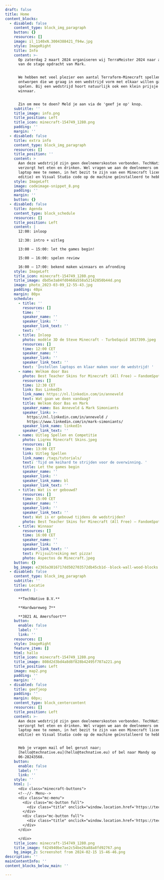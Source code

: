 ```yaml
---
draft: false
title: Home
content_blocks:
  - disabled: false
    content_type: block_img_paragraph
    button: {}
    resources: []
    image: il_1140xN.3004388421_f94w.jpg
    style: ImageRight
    title: Info
    content: >-
      Op zaterdag 2 maart 2024 organiseren wij TerraMeister 2024 naar aanleiding
      van de stage opdracht van Mark. 


      We hebben met veel plezier een aantal Terraform-Minecraft spellen
      ontworpen die we graag in een wedstrijd vorm met elkaar willen gaan
      spelen. Bij een wedstrijd hoort natuurlijk ook een klein prijsje voor de
      winnaar.


      Zin om mee te doen? Meld je aan via de 'geef je op' knop. 
    subtitle: ''
    title_image: info.png
    title_position: Left
    title_icon: minecraft-154749_1280.png
    padding: ''
    margin: ''
  - disabled: false
    title: extra info
    content_type: block_img_paragraph
    resources: []
    title_position: ''
    content: >
      Aan deze wedstrijd zijn geen deelnemerskosten verbonden. TechNative
      verzorgt het eten en drinken. Wel vragen we aan de deelnemers om eigen
      laptop mee te nemen, in het bezit te zijn van een Minecraft licentie (jave
      editie) en Visual Studio code op de machine geïnstalleerd te hebben. 
    style: ImageLeft
    image: codeimage-snippet_8.png
    padding: ''
    margin: ''
    button: {}
  - disabled: false
    title: Agenda
    content_type: block_schedule
    resources: []
    title_position: Left
    content: |
      12:00: inloop

      12:30: intro + uitleg

      13:00 – 15:00: let the games begin! 

      15:00 – 16:00: spelen review

      16:00 – 17:00: bekend maken winnaars en afronding
    style: ImageLeft
    title_icon: minecraft-154749_1280.png
    title_image: dbd5e3a84fd0468a558a52142850b44d.png
    image: photo_2023-03-09_12-55-43.jpg
    padding: 40px
    margin: 80px
    schedule:
      - title: ''
        resources: []
        time: ''
        speaker_name: ''
        speaker_link: ''
        speaker_link_text: ''
        text: ''
      - title: Inloop
        photo: modèle 3D de Steve Minecraft - TurboSquid 1017399.jpeg
        resources: []
        time: 12:00 CET
        speaker_name: ''
        speaker_link: ''
        speaker_link_text: ''
        text: 'Instellen laptops en klaar maken voor de wedstrijd! '
      - name: Welkom door Bas
        photo: Best Teacher Skins for Minecraft (All Free) – FandomSpot (1).jpeg
        resources: []
        time: 12:30 CET
        link: Bas LinkedIn
        link_name: https://nl.linkedin.com/in/anneveld
        text: Wat gaan we doen vandaag?
        title: Welkom door Bas en Mark
        speaker_name: Bas Anneveld & Mark Simoniants
        speaker_link: >-
          https://nl.linkedin.com/in/anneveld /
          https://www.linkedin.com/in/mark-simoniants/
        speaker_link_name: linkedIn
        speaker_link_text: ''
      - name: Uitleg Spellen en Competitie
        photo: Liqrmx Minecraft Skins.jpeg
        resources: []
        time: 13:00 CET
        link: Uitleg Spellen
        link_name: /tags/tutorials/
        text: 'Tijd om keihard te strijden voor de overwinning. '
        title: Let the games begin
        speaker_name: ''
        speaker_link: ''
        speaker_link_name: bl
        speaker_link_text: ''
      - title: Wat is er gebouwd?
        resources: []
        time: 15:00 CET
        speaker_name: ''
        speaker_link: ''
        speaker_link_text: ''
        text: Wat is er gebouwd tijdens de wedstrijden?
        photo: Best Teacher Skins for Minecraft (All Free) – FandomSpot (2).jpeg
      - title: Winnaar
        resources: []
        time: 16:00 CET
        speaker_name: ''
        speaker_link: ''
        speaker_link_text: ''
        text: Prijsuitreiking met pizza!
        photo: Aspectos de Minecraft.jpeg
    button: {}
    bg_image: e2365a3016717dd502703572db45cb1d--block-wall-wood-blocks.jpg
  - disabled: false
    content_type: block_img_paragraph
    subtitle: ''
    title: Locatie
    content: |-

      **TechNative B.V.**

      **Hardwareweg 7**

      **3821 AL Amersfoort**
    button:
      enable: false
      label: ''
      link: ''
    resources: []
    style: ImageRight
    feature_item: []
    html: hallo
    title_icon: minecraft-154749_1280.png
    title_image: 808d2d3bd4a8d8f828b42495f707a221.png
    title_position: Left
    image: map2.png
    padding: ''
    margin: ''
  - disabled: false
    title: geefjeop
    padding: ''
    margin: 60px;
    content_type: block_centercontent
    resources: []
    title_position: Left
    content: >-
      Aan deze wedstrijd zijn geen deelnemerskosten verbonden. TechNative
      verzorgt het eten en drinken. Wel vragen we aan de deelnemers om eigen
      laptop mee te nemen, in het bezit te zijn van een Minecraft licentie (java
      editie) en Visual Studio code op de machine geïnstalleerd te hebben.


      Heb je vragen mail of bel gerust naar;
      [hello@technative.eu](hello@technative.eu) of bel naar Mandy op
      06-28243568.
    button:
      enable: false
      label: ''
      link: ''
    style: ''
    html: |-
      <div class="minecraft-buttons">
      <!--//- Menu-->
      <div class="mc-menu">
        <div class="mc-button full">
          <div class="title" onclick="window.location.href='https://technative.eu/pages/minecraft-terraform-event-2024/';">Singleplayer</div>
        </div>
        <div class="mc-button full">
          <div class="title" onclick="window.location.href='https://technative.eu/pages/minecraft-terraform-event-2024/';">Multiplayer</div>
        </div>
      </div>

      </div>
    title_icon: minecraft-154749_1280.png
    title_image: f424940be7ae2c54be26a88a8fd92767.png
    bg_image_2: Screenshot from 2024-02-15 15-46-46.png
description: ''
mainContentInfo: ''
content_blocks_below_main: ''

---
```




































































































